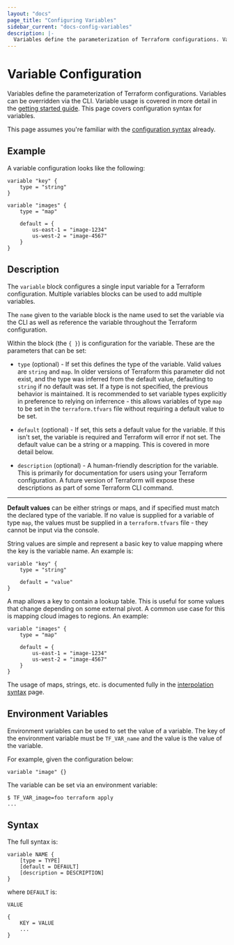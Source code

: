 ```yaml
---
layout: "docs"
page_title: "Configuring Variables"
sidebar_current: "docs-config-variables"
description: |-
  Variables define the parameterization of Terraform configurations. Variables can be overridden via the CLI. Variable usage is covered in more detail in the getting started guide. This page covers configuration syntax for variables.
---
```


# Variable Configuration

Variables define the parameterization of Terraform configurations.
Variables can be overridden via the CLI. Variable usage is
covered in more detail in the
[getting started guide](/intro/getting-started/variables.html).
This page covers configuration syntax for variables.

This page assumes you're familiar with the
[configuration syntax](/docs/configuration/syntax.html)
already.

## Example

A variable configuration looks like the following:

```
variable "key" {
    type = "string"
}

variable "images" {
    type = "map"

	default = {
		us-east-1 = "image-1234"
		us-west-2 = "image-4567"
	}
}
```

## Description

The `variable`  block configures a single input variable for
a Terraform configuration. Multiple variables blocks can be used to
add multiple variables.

The `name` given to the variable block is the name used to
set the variable via the CLI as well as reference the variable
throughout the Terraform configuration.

Within the block (the `{ }`) is configuration for the variable.
These are the parameters that can be set:

  * `type` (optional) - If set this defines the type of the variable.
    Valid values are `string` and `map`. In older versions of Terraform
    this parameter did not exist, and the type was inferred from the
    default value, defaulting to `string` if no default was set. If a
    type is not specified, the previous behavior is maintained. It is
    recommended to set variable types explicitly in preference to relying
    on inferrence - this allows variables of type `map` to be set in the
    `terraform.tfvars` file without requiring a default value to be set.

  * `default` (optional) - If set, this sets a default value
    for the variable. If this isn't set, the variable is required
    and Terraform will error if not set. The default value can be
    a string or a mapping. This is covered in more detail below.

  * `description` (optional) - A human-friendly description for
    the variable. This is primarily for documentation for users
    using your Terraform configuration. A future version of Terraform
    will expose these descriptions as part of some Terraform CLI
    command.

------

**Default values** can be either strings or maps, and if specified
must match the declared type of the variable. If no value is supplied
for a variable of type `map`, the values must be supplied in a
`terraform.tfvars` file - they cannot be input via the console.

String values are simple and represent a basic key to value
mapping where the key is the variable name. An example is:

```
variable "key" {
    type = "string"

	default = "value"
}
```

A map allows a key to contain a lookup table. This is useful
for some values that change depending on some external pivot.
A common use case for this is mapping cloud images to regions.
An example:

```
variable "images" {
    type = "map"

	default = {
		us-east-1 = "image-1234"
		us-west-2 = "image-4567"
	}
}
```

The usage of maps, strings, etc. is documented fully in the
[interpolation syntax](/docs/configuration/interpolation.html)
page.

## Environment Variables

Environment variables can be used to set the value of a variable.
The key of the environment variable must be `TF_VAR_name` and the value
is the value of the variable.

For example, given the configuration below:

```
variable "image" {}
```

The variable can be set via an environment variable:

```
$ TF_VAR_image=foo terraform apply
...
```

## Syntax

The full syntax is:

```
variable NAME {
    [type = TYPE]
	[default = DEFAULT]
	[description = DESCRIPTION]
}
```

where `DEFAULT` is:

```
VALUE

{
	KEY = VALUE
	...
}
```
